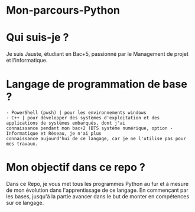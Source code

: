 # Mon-parcours-Python
  # Qui suis-je ?
  Je suis Jauste, étudiant en Bac+5, passionné par le Management de projet et l'informatique.
  # Langage de programmation de base ?
    - PowerShell (pwsh) | pour les environnements windows
    - C++ | pour développer des systèmes d'exploitation et des applications de systèmes embarqués, dont j'ai
    connaissance pendant mon bac+2 (BTS système numérique, option - Informatique et Réseau, je n'ai plus
    connaissance aujourd'hui de ce langage, car je ne l'utilise pas pour mes travaux.
  # Mon objectif dans ce repo ?
Dans ce Repo, je vous met tous les programmes Python au fur et à mesure de mon évolution dans l'apprentissage de ce langage.
En commençant par les bases, jusqu'à la partie avancer dans le but de monter en compétences sur ce langage.



